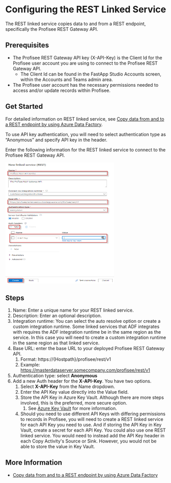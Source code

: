 Configuring the REST Linked Service
=========================================

The REST linked service copies data to and from a REST endpoint, specifically the Profisee REST Gateway API.

Prerequisites
-------------
* The Profisee REST Gateway API key (X-API-Key) is the Client Id for the Profisee user account you are using to connect to the Profisee REST Gateway API. 
  * The Client Id can be found in the FastApp Studio Accounts screen, within the Accounts and Teams admin area.
* The Profisee user account has the necessary permissions needed to access and/or update records within Profisee.

Get Started
-----------
For detailed information on REST linked service, see [Copy data from and to a REST endpoint by using Azure Data Factory](https://docs.microsoft.com/en-us/azure/data-factory/connector-rest).

To use API key authentication, you will need to select authentication type as “Anonymous” and specify API key in the header.

Enter the following information for the REST linked service to connect to the Profisee REST Gateway API. 

<img src="./media/copyfrom_csv_to_restapi_5.png" style="width:3.54601in;height:3.93413in" />

Steps
-----

1.  Name: Enter a unique name for your REST linked service.
2.  Description: Enter an optional description.
3.  Integration runtime: You can select the auto resolve option or create a custom integration runtime. Some linked services that ADF integrates with requires the ADF integration runtime be in
	the same region as the service. In this case you will need to create a custom integration runtime in the same region as that linked service.
4.  Base URL: enter the base URL to your deployed Profisee REST Gateway API.
	1. Format: https://{Hostpath}/profisee/rest/v1
	2. Example: https://masterdataserver.somecompany.com/profisee/rest/v1
5.  Authentication type: select **Anonymous**
6.  Add a new Auth header for the **X-API-Key**. You have two options.
	1.  Select **X-API-Key** from the Name dropdown.
	2.  Enter the API Key value directly into the Value field.  
	3.  Store the API Key in Azure Key Vault.  Although there are more steps involved, this is the preferred, more secure option.  
		1. See [Azure Key Vault](Azure%20Key%20Vault.md) for more information.
	4. Should you need to use different API Keys with differing permissions to records in Profisee, you will need to create a REST linked service for each API Key you need to use.  And if storing the API Key in Key Vault, create a secret for each API Key.  You could also use one REST linked service.  You would need to instead add the API Key header in each Copy Activity's Source or Sink.  However, you would not be able to store the value in Key Vault.

			
More Information
----------------
-	[Copy data from and to a REST endpoint by using Azure Data Factory](https://docs.microsoft.com/en-us/azure/data-factory/connector-rest)
